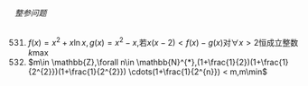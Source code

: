 ###### 整参问题
531. $f(x)=x^2+x\ln x,g(x)=x^2-x,$若$x(x-2) < f(x)-g(x)$对$\forall x > 2$恒成立整数$k\max$
532. $m\in \mathbb{Z},\forall n\in \mathbb{N}^{*},(1+\frac{1}{2})(1+\frac{1}{2^{2}})(1+\frac{1}{2^{2}}) \cdots(1+\frac{1}{2^{n}}) < m,m\min$